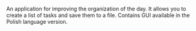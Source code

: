 
An application for improving the organization of the day.  It allows you to create a list of tasks and save them to a file.
Contains GUI available in the Polish language version. 
